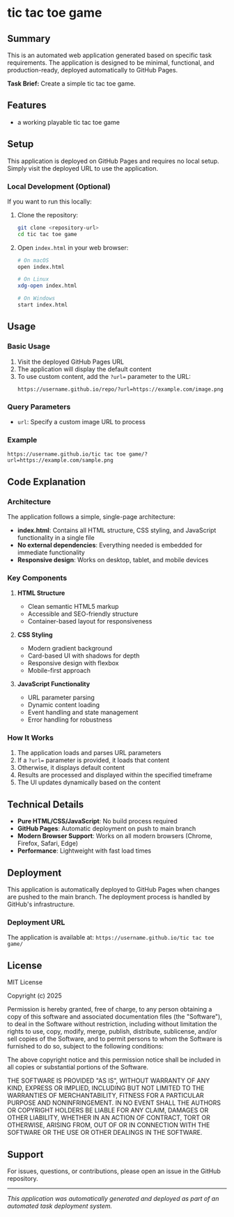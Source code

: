 # tic tac toe game

## Summary

This is an automated web application generated based on specific task requirements. The application is designed to be minimal, functional, and production-ready, deployed automatically to GitHub Pages.

**Task Brief:** Create a simple tic tac toe game.

## Features

- a working playable tic tac toe game

## Setup

This application is deployed on GitHub Pages and requires no local setup. Simply visit the deployed URL to use the application.

### Local Development (Optional)

If you want to run this locally:

1. Clone the repository:
   ```bash
   git clone <repository-url>
   cd tic tac toe game
   ```

2. Open `index.html` in your web browser:
   ```bash
   # On macOS
   open index.html
   
   # On Linux
   xdg-open index.html
   
   # On Windows
   start index.html
   ```

## Usage

### Basic Usage

1. Visit the deployed GitHub Pages URL
2. The application will display the default content
3. To use custom content, add the `?url=` parameter to the URL:
   ```
   https://username.github.io/repo/?url=https://example.com/image.png
   ```

### Query Parameters

- `url`: Specify a custom image URL to process

### Example

```
https://username.github.io/tic tac toe game/?url=https://example.com/sample.png
```

## Code Explanation

### Architecture

The application follows a simple, single-page architecture:

- **index.html**: Contains all HTML structure, CSS styling, and JavaScript functionality in a single file
- **No external dependencies**: Everything needed is embedded for immediate functionality
- **Responsive design**: Works on desktop, tablet, and mobile devices

### Key Components

1. **HTML Structure**
   - Clean semantic HTML5 markup
   - Accessible and SEO-friendly structure
   - Container-based layout for responsiveness

2. **CSS Styling**
   - Modern gradient background
   - Card-based UI with shadows for depth
   - Responsive design with flexbox
   - Mobile-first approach

3. **JavaScript Functionality**
   - URL parameter parsing
   - Dynamic content loading
   - Event handling and state management
   - Error handling for robustness

### How It Works

1. The application loads and parses URL parameters
2. If a `?url=` parameter is provided, it loads that content
3. Otherwise, it displays default content
4. Results are processed and displayed within the specified timeframe
5. The UI updates dynamically based on the content

## Technical Details

- **Pure HTML/CSS/JavaScript**: No build process required
- **GitHub Pages**: Automatic deployment on push to main branch
- **Modern Browser Support**: Works on all modern browsers (Chrome, Firefox, Safari, Edge)
- **Performance**: Lightweight with fast load times

## Deployment

This application is automatically deployed to GitHub Pages when changes are pushed to the main branch. The deployment process is handled by GitHub's infrastructure.

### Deployment URL

The application is available at: `https://username.github.io/tic tac toe game/`

## License

MIT License

Copyright (c) 2025

Permission is hereby granted, free of charge, to any person obtaining a copy
of this software and associated documentation files (the "Software"), to deal
in the Software without restriction, including without limitation the rights
to use, copy, modify, merge, publish, distribute, sublicense, and/or sell
copies of the Software, and to permit persons to whom the Software is
furnished to do so, subject to the following conditions:

The above copyright notice and this permission notice shall be included in all
copies or substantial portions of the Software.

THE SOFTWARE IS PROVIDED "AS IS", WITHOUT WARRANTY OF ANY KIND, EXPRESS OR
IMPLIED, INCLUDING BUT NOT LIMITED TO THE WARRANTIES OF MERCHANTABILITY,
FITNESS FOR A PARTICULAR PURPOSE AND NONINFRINGEMENT. IN NO EVENT SHALL THE
AUTHORS OR COPYRIGHT HOLDERS BE LIABLE FOR ANY CLAIM, DAMAGES OR OTHER
LIABILITY, WHETHER IN AN ACTION OF CONTRACT, TORT OR OTHERWISE, ARISING FROM,
OUT OF OR IN CONNECTION WITH THE SOFTWARE OR THE USE OR OTHER DEALINGS IN THE
SOFTWARE.

## Support

For issues, questions, or contributions, please open an issue in the GitHub repository.

---

*This application was automatically generated and deployed as part of an automated task deployment system.*
